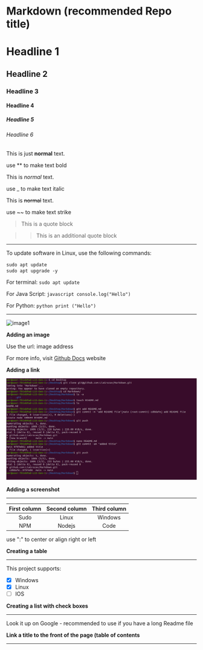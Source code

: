 # Markdown (recommended Repo title)
# Headline 1
## Headline 2
### Headline 3
#### Headline 4
##### Headline 5
###### Headline 6

This is just **normal** text.

use ** to make text bold

This is _normal_ text.

use _ to make text italic

This is ~~normal~~ text.

use ~~ to make text strike

> This is a quote block

>> This is an additional quote block

<hr>

To update software in Linux, use the following  commands:

```
sudo apt update 
sudo apt upgrade -y
```

For terminal: ```sudo apt update```

For Java Script: ```javascript console.log("Hello")```

For Python: ```python print ("Hello")```

<hr>

![image1](https://img.freepik.com/fotos-kostenlos/explosion-von-farbigen-pulver-auf-weissem-hintergrund_1112-1555.jpg?size=626&ext=jpg&ga=GA1.2.1814924586.1653036209)

**Adding an image**

Use the url: image address

For more info, visit [Github Docs](https://github.com/) website

**Adding a link**

![my capture](./images/create%20repo%20and%20readme.png)

**Adding a screenshot**

<hr>

|First column | Second column | Third column |
|:---:          |:---:          |:---:         |
|Sudo         |Linux          | Windows      |
|NPM         |Nodejs          | Code      |

use ":" to center or align right or left

**Creating a table**

<hr>

This project supports:

-[x] Windows
-[x] Linux
-[ ] IOS

**Creating a list with check boxes**

<hr>

Look it up on Google - recommended to use if you have a long Readme file

**Link a title to the front of the page (table of contents**

<hr>